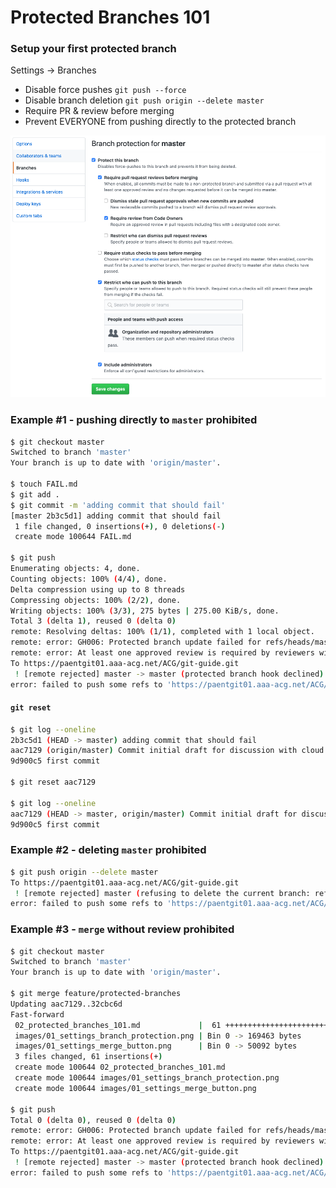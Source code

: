 # Protected Branches 101

### Setup your first protected branch

Settings -> Branches

- Disable force pushes `git push --force`
- Disable branch deletion `git push origin --delete master`
- Require PR & review before merging
- Prevent EVERYONE from pushing directly to the protected branch

![Image](images/01_settings_branch_protection.png)

### Example #1 - pushing directly to `master` prohibited
```bash  
$ git checkout master
Switched to branch 'master'
Your branch is up to date with 'origin/master'.

$ touch FAIL.md
$ git add .
$ git commit -m 'adding commit that should fail'
[master 2b3c5d1] adding commit that should fail
 1 file changed, 0 insertions(+), 0 deletions(-)
 create mode 100644 FAIL.md

$ git push
Enumerating objects: 4, done.
Counting objects: 100% (4/4), done.
Delta compression using up to 8 threads
Compressing objects: 100% (2/2), done.
Writing objects: 100% (3/3), 275 bytes | 275.00 KiB/s, done.
Total 3 (delta 1), reused 0 (delta 0)
remote: Resolving deltas: 100% (1/1), completed with 1 local object.
remote: error: GH006: Protected branch update failed for refs/heads/master.
remote: error: At least one approved review is required by reviewers with write access.
To https://paentgit01.aaa-acg.net/ACG/git-guide.git
 ! [remote rejected] master -> master (protected branch hook declined)
error: failed to push some refs to 'https://paentgit01.aaa-acg.net/ACG/git-guide.git'

```
#### `git reset`

```bash
$ git log --oneline
2b3c5d1 (HEAD -> master) adding commit that should fail
aac7129 (origin/master) Commit initial draft for discussion with cloud engineering#
9d900c5 first commit

$ git reset aac7129

$ git log --oneline
aac7129 (HEAD -> master, origin/master) Commit initial draft for discussion with cloud engineering#
9d900c5 first commit
```

### Example #2 - deleting `master` prohibited

```bash
$ git push origin --delete master
To https://paentgit01.aaa-acg.net/ACG/git-guide.git
 ! [remote rejected] master (refusing to delete the current branch: refs/heads/master)
error: failed to push some refs to 'https://paentgit01.aaa-acg.net/ACG/git-guide.git'
```

### Example #3 - `merge` without review prohibited

```bash
$ git checkout master
Switched to branch 'master'
Your branch is up to date with 'origin/master'.

$ git merge feature/protected-branches
Updating aac7129..32cbc6d
Fast-forward
 02_protected_branches_101.md             |  61 +++++++++++++++++++++++++++++++++
 images/01_settings_branch_protection.png | Bin 0 -> 169463 bytes
 images/01_settings_merge_button.png      | Bin 0 -> 50092 bytes
 3 files changed, 61 insertions(+)
 create mode 100644 02_protected_branches_101.md
 create mode 100644 images/01_settings_branch_protection.png
 create mode 100644 images/01_settings_merge_button.png

$ git push
Total 0 (delta 0), reused 0 (delta 0)
remote: error: GH006: Protected branch update failed for refs/heads/master.
remote: error: At least one approved review is required by reviewers with write access.
To https://paentgit01.aaa-acg.net/ACG/git-guide.git
 ! [remote rejected] master -> master (protected branch hook declined)
error: failed to push some refs to 'https://paentgit01.aaa-acg.net/ACG/git-guide.git'
```
